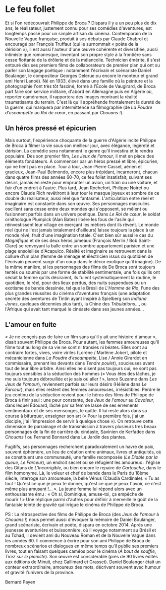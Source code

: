# Le feu follet

Et si l'on redécouvrait Philippe de Broca&nbsp;? Disparu il y a un peu plus de dix ans, le réalisateur, justement connu pour ses comédies d'aventures, est longtemps passé pour un simple artisan du cinéma. Contemporain de la Nouvelle Vague française, produit à ses débuts par Claude Chabrol et encouragé par François Truffaut (qui le surnommait «&nbsp;poète de la dérision&nbsp;»), il est aussi l'auteur d'une œuvre cohérente et diversifiée, aussi intimiste que romanesque, inventant son propre style à la frontière sans cesse flottante de la drôlerie et de la mélancolie. Technicien émérite, il s'est entouré dès ses premiers films de collaborateurs de premier plan qui ont su parler son langage poétique&nbsp;: notamment l'écrivain et scénariste Daniel Boulanger, le compositeur Georges Delerue ou encore le monteur et grand ami Henri Lanoë). Né en 1933, élevé dans une famille où la peinture et la photographie l'ont très tôt fasciné, formé à l'École de Vaugirard, de Broca part faire son service militaire, d'abord en Allemagne puis en Algérie où, reporter caméraman, il rapportera des images montrant la réalité traumatisante du terrain. C'est là qu'il appréhende frontalement la dureté de la guerre, qui marquera par intermittence sa filmographie (de *La Poudre d'escampette* au *Roi de cœur*, en passant par *Chouans&nbsp;!*).

## Un héros pressé et épicurien

Mais surtout, l'expérience choquante de la guerre d'Algérie incite Philippe de Broca à filmer la vie sous son meilleur jour, avec élégance, légèreté et dérision. La comédie sera notamment le genre qu'il investira et le rendra populaire. Dès son premier film, *Les Jeux de l'amour*, il met en place des éléments fondateurs. À commencer par un héros pressé et libre, épicurien, qui ne tient pas en place. Tour à tour, Jean-Pierre Cassel, aérien et gracieux, Jean-Paul Belmondo, encore plus trépidant, incarneront, chacun dans quatre films des années 60-70, ce feu follet insatisfait, suivant ses désirs, jamais en reste pour emprunter un avion, un train ou une voiture, et fuir d'un endroit à l'autre. Plus tard, Jean Rochefort, Philippe Noiret ou encore Claude Rich revêtiront à leur tour le masque joyeux et sombre de ce double du réalisateur, aussi réel que fantasmé. L'articulation entre réel et imaginaire est constante dans son œuvre. Ses personnages masculins oscillent sans cesse entre deux mondes qui s'opposent, se mêlent ou fusionnent parfois dans un univers poétique. Dans *Le Roi de cœur*, le soldat ornithologue Plumpick (Alan Bates) libère les fous de l'asile qui réinvestissent leur village en exerçant les métiers dont ils rêvent. Le monde réel (qui ne l'est jamais totalement d'ailleurs) laisse toujours la place à un monde rêvé, fruit d'une imagination totale. C'est bien sûr aussi le cas du *Magnifique* et de ses deux héros jumeaux (François Merlin / Bob Saint-Clare) se renvoyant la balle entre un sombre appartement parisien et une plage ensoleillée d'Acapulco. Réalité et imaginaire se retrouvent dans la collure d'un plan (femme de ménage et électricien issus du quotidien de l'écrivain peuvent surgir d'un coup dans le décor exotique qu'il imagine). De la même manière, si les personnages des films de De Broca sont toujours tentés ou soumis par une forme de stabilité sentimentale, une fois qu'ils ont séduit la femme qu'ils désiraient, ils fuient systématiquement la routine, le quotidien, le réel, pour des lieux perdus, des nuits suspendues ou un exotisme de bande dessinée, tel que le Brésil de *L'Homme de Rio*, l'une des plus grandes réussites du cinéma d'aventures français (une adaptation secrète des aventures de Tintin ayant inspiré à Spielberg son *Indiana Jones*, quelques décennies plus tard), la Chine des *Tribulations...*, ou l'Afrique qui avait tant marqué le cinéaste dans ses jeunes années...

## L'amour en fuite

«&nbsp;Je ne conçois pas de faire un film sans qu'il y ait une histoire d'amour&nbsp;», disait souvent Philippe de Broca. Pour autant, les femmes amoureuses qu'il filme tout au long de sa vie ne sont ni transies ni béates. Elles sont au contraire fortes, vives, voire viriles (Lorène / Marlène Jobert, pilote et mécanicienne dans *La Poudre d'escampette*, Lise / Annie Girardot en commissaire, prenant les devants dans *Tendre poulet*), soucieuses avant tout de leur libre arbitre. Ainsi elles ne disent pas toujours oui, ne sont pas toujours sensibles à la séduction des hommes («&nbsp;Vous êtes des lâches, je me suis toujours débrouillée et je sais où aller&nbsp;!&nbsp;», lance Suzanne dans *Les Jeux de l'amour*), reviennent parfois sur leurs désirs (Hélène dans *Le Farceur*), mais elles restent des femmes amoureuses, irrésistibles. Perdre le jeu continu de la séduction revient pour le héros des films de Philippe de Broca à finir seul&nbsp;: une peur constante, des *Jeux de l'amour* au *Cavaleur*, dans lequel Édouard, lâché par sa femme lasse de ses errements sentimentaux et de ses mensonges, le quitte. Il lui reste alors dans sa course à bifurquer, enseigner son art («&nbsp;Pour la première fois, j'ai un disciple, j'ai l'impression de servir à quelque chose&nbsp;»). On retrouve cette dimension de parrainage et de transmission à travers plusieurs très beaux personnages de la fin de carrière du cinéaste, Savinien de Kerfadec dans *Chouans&nbsp;!* ou Fernand Bonnard dans Le Jardin des plantes.

Fugitifs, ses personnages recherchent paradoxalement un havre de paix, souvent éphémère, un lieu de création entre animaux, livres et antiquités, où se constituent une communauté, une famille recomposée (*Le Diable par la queue*, *Le Farceur*), un endroit secret où se réfugient les amoureux&nbsp;: l'église des Gitans de *L'Incorrigible*, ou bien encore le repaire de *Cartouche*, dans le film homonyme. Là, le voleur et chef de bande dans le Paris du 18ème siècle, interroge son amoureuse, la belle Vénus (Claudia Cardinale). «&nbsp;Tu as tout&nbsp;! Qu'est ce que je peux te donner, qu'est ce que je peux t'avoir, ce n'est même plus amusant&nbsp;!...&nbsp;». La jeune femme lui répond alors avec un enthousiasme ému&nbsp;: «&nbsp;Oh si, Dominique, amuse-toi, ça empêche de mourir&nbsp;!&nbsp;» Une réplique parmi d'autres pour définir à merveille le goût de la fantaisie teinté de gravité qui irrigue le cinéma de Philippe de Broca.

PS&nbsp;: La rétrospective des films de Philippe de Broca (des *Jeux de l'amour* à *Chouans&nbsp;!*) nous permet aussi d'évoquer la mémoire de Daniel Boulanger, grand scénariste, écrivain et poète, disparu en octobre 2014. Après une jeunesse aventurière et buissonnière, où il voyage notamment au Brésil et au Tchad, il devient ami du Nouveau Roman et de la Nouvelle Vague dans les années 60. Il commence à écrire pour son ami Philippe de Broca de nombreux scénarios et dialogues en même temps qu'il publie ses premiers livres, tout en faisant quelques caméos pour le cinéma (*À bout de souffle*, *Tirez sur le pianiste*). Son œuvre est considérable (près de 90 livres édités aux éditions de Minuit, chez Gallimard et Grasset). Daniel Boulanger était un conteur extraordinaire, amoureux des mots, décrivant souvent avec humour et gravité l'univers de la province.

Bernard Payen
